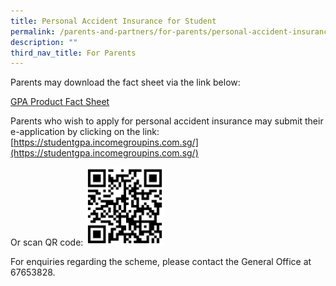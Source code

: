 ```yaml
---
title: Personal Accident Insurance for Student
permalink: /parents-and-partners/for-parents/personal-accident-insurance-for-student/
description: ""
third_nav_title: For Parents
---
```

Parents may download the fact sheet via the link below:

[GPA Product Fact Sheet](/files/GPA-Product-Fact-Sheet-Year-2023.pdf)

Parents who wish to apply for personal accident insurance may submit their e-application by clicking on the link: [https://studentgpa.incomegroupins.com.sg/](https://studentgpa.incomegroupins.com.sg/)

Or scan QR code:
<img src="/images/For%20Parents/studentgpa-incomegroupins-2022_QR-Code.png" style="width:25%">

For enquiries regarding the scheme, please contact the General Office at 67653828.